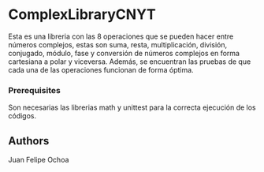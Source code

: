 # ComplexLibraryCNYT
Esta es una libreria con las 8 operaciones que se pueden hacer entre números complejos, estas son suma, resta, multiplicación, división, conjugado, módulo, fase y conversión de números complejos en forma cartesiana a polar y viceversa. Además, se encuentran las pruebas de que cada una de las operaciones funcionan de forma óptima.
### Prerequisites
Son necesarias las librerias math y unittest para la correcta ejecución de los códigos.
## Authors
Juan Felipe Ochoa
